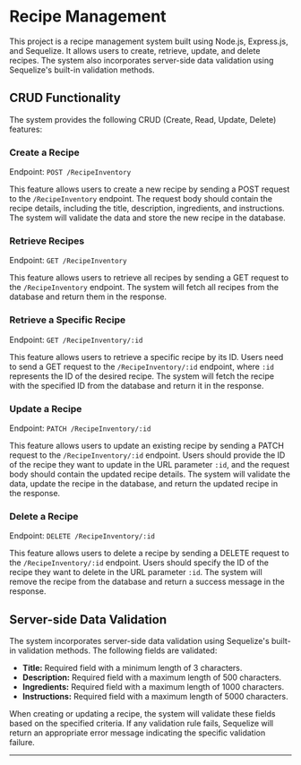 # Recipe Management

This project is a recipe management system built using Node.js, Express.js, and Sequelize. It allows users to create, retrieve, update, and delete recipes. The system also incorporates server-side data validation using Sequelize's built-in validation methods.

## CRUD Functionality

The system provides the following CRUD (Create, Read, Update, Delete) features:

### Create a Recipe

Endpoint: `POST /RecipeInventory`

This feature allows users to create a new recipe by sending a POST request to the `/RecipeInventory` endpoint. The request body should contain the recipe details, including the title, description, ingredients, and instructions. The system will validate the data and store the new recipe in the database.

### Retrieve Recipes

Endpoint: `GET /RecipeInventory`

This feature allows users to retrieve all recipes by sending a GET request to the `/RecipeInventory` endpoint. The system will fetch all recipes from the database and return them in the response.

### Retrieve a Specific Recipe

Endpoint: `GET /RecipeInventory/:id`

This feature allows users to retrieve a specific recipe by its ID. Users need to send a GET request to the `/RecipeInventory/:id` endpoint, where `:id` represents the ID of the desired recipe. The system will fetch the recipe with the specified ID from the database and return it in the response.

### Update a Recipe

Endpoint: `PATCH /RecipeInventory/:id`

This feature allows users to update an existing recipe by sending a PATCH request to the `/RecipeInventory/:id` endpoint. Users should provide the ID of the recipe they want to update in the URL parameter `:id`, and the request body should contain the updated recipe details. The system will validate the data, update the recipe in the database, and return the updated recipe in the response.

### Delete a Recipe

Endpoint: `DELETE /RecipeInventory/:id`

This feature allows users to delete a recipe by sending a DELETE request to the `/RecipeInventory/:id` endpoint. Users should specify the ID of the recipe they want to delete in the URL parameter `:id`. The system will remove the recipe from the database and return a success message in the response.

## Server-side Data Validation

The system incorporates server-side data validation using Sequelize's built-in validation methods. The following fields are validated:

- **Title:** Required field with a minimum length of 3 characters.
- **Description:** Required field with a maximum length of 500 characters.
- **Ingredients:** Required field with a maximum length of 1000 characters.
- **Instructions:** Required field with a maximum length of 5000 characters.

When creating or updating a recipe, the system will validate these fields based on the specified criteria. If any validation rule fails, Sequelize will return an appropriate error message indicating the specific validation failure.

---

